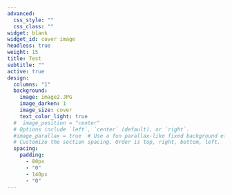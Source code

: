 ```yaml
---
advanced:
  css_style: ""
  css_class: ""
widget: blank
widget_id: cover image
headless: true
weight: 15
title: Test
subtitle: ""
active: true
design:
  columns: "1"
  background:
    image: image2.JPG
    image_darken: 1
    image_size: cover
    text_color_light: true
  #  image_position = "center"  
  # Options include `left`, `center` (default), or `right`.
  #image_parallax = true  # Use a fun parallax-like fixed background effect? true/false
  # Customize the section spacing. Order is top, right, bottom, left.
  spacing: 
    padding:
      - 80px
      - "0"
      - 140px
      - "0"
---
```

